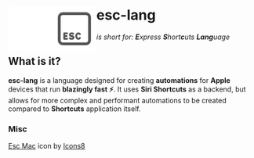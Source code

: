 <div>
    <img align="left" width="90" height="90" src="/docs/logo-white.png#gh-dark-mode-only" />
    <img align="left" width="90" height="90"  src="/docs/logo-gray.png#gh-light-mode-only" />
    <h1>esc-lang</h1>
    <i>is short for: <b>E</b>xpress <b>S</b>hort<b>c</b>uts <b>Lang</b>uage</i>
</div>



## What is it? 

**esc-lang** is a language designed for creating **automations** for **Apple** devices that run **blazingly fast ⚡**. It uses **Siri Shortcuts** as a backend, but allows for more complex and performant automations to be created compared to **Shortcuts** application itself.

### Misc

<a target="_blank" href="https://icons8.com/icon/DNP2GU3a4OgD/esc-mac">Esc Mac</a> icon by <a target="_blank" href="https://icons8.com">Icons8</a>
